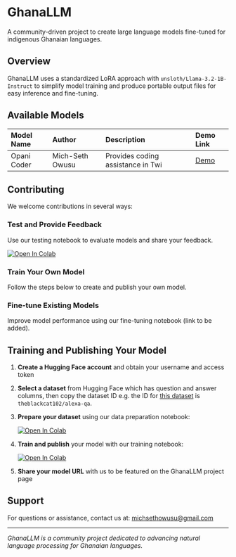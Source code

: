# GhanaLLM

A community-driven project to create large language models fine-tuned for indigenous Ghanaian languages.

## Overview

GhanaLLM uses a standardized LoRA approach with `unsloth/Llama-3.2-1B-Instruct` to simplify model training and produce portable output files for easy inference and fine-tuning.

## Available Models

| **Model Name** | **Author** | **Description** | **Demo Link** |
| :------------- | :------------- | :------------- | :------------- |
| Opani Coder | Mich-Seth Owusu | Provides coding assistance in Twi | [Demo](https://huggingface.co/spaces/michsethowusu/Opani-Coder-DEMO) |



## Contributing

We welcome contributions in several ways:

### Test and Provide Feedback
Use our testing notebook to evaluate models and share your feedback.

[![Open In Colab](https://colab.research.google.com/assets/colab-badge.svg)](https://colab.research.google.com/drive/16Ld0vcjHq78b3HmAt58JrT6w1BchFxja?usp=sharing)

### Train Your Own Model
Follow the steps below to create and publish your own model.

### Fine-tune Existing Models
Improve model performance using our fine-tuning notebook (link to be added).

## Training and Publishing Your Model

1. **Create a Hugging Face account** and obtain your username and access token

2. **Select a dataset** from Hugging Face which has question and answer columns, then copy the dataset ID e.g. the ID for [this dataset](https://huggingface.co/datasets/theblackcat102/alexa-qa) is `theblackcat102/alexa-qa`.

3. **Prepare your dataset** using our data preparation notebook:

   [![Open In Colab](https://colab.research.google.com/assets/colab-badge.svg)](https://colab.research.google.com/drive/1445avuPRt9kjcr-cWO_NYSTBPIoHgksL?usp=sharing)

4. **Train and publish** your model with our training notebook:

   [![Open In Colab](https://colab.research.google.com/assets/colab-badge.svg)](https://colab.research.google.com/drive/1LirzhiQzOOK1Cvf-Dm_yEMe8CncDwEw8?usp=sharing)

5. **Share your model URL** with us to be featured on the GhanaLLM project page

## Support

For questions or assistance, contact us at: michsethowusu@gmail.com

---

*GhanaLLM is a community project dedicated to advancing natural language processing for Ghanaian languages.*
